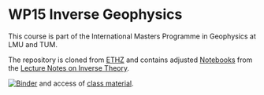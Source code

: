# WP15 Inverse Geophysics

This course is part of the International Masters Programme in Geophysics at LMU and TUM.

The repository is cloned from [ETHZ](https://gitlab.com/swp_ethz/public/lecture_notes_inverse_theory/-/tree/master/) and contains adjusted [Notebooks](https://swp_ethz.gitlab.io/public/lecture_notes_inverse_theory/) from the [Lecture Notes on Inverse Theory](https://www.cambridge.org/engage/coe/article-details/60e6a70d609d0d7fa3d893a7).

[![Binder](https://mybinder.org/badge_logo.svg)](https://mybinder.org/v2/gh/fabian-kutschera/WP15_InverseGeophysics/main) and access of [class material](https://wolke.geophysik.uni-muenchen.de/s/S9FK7NQFNG7TQFL?path=%2F2021).
